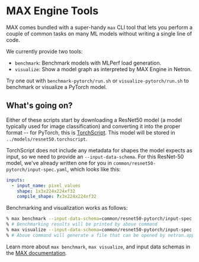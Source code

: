 # MAX Engine Tools

MAX comes bundled with a super-handy `max` CLI tool that lets you perform a
couple of common tasks on many ML models without writing a single line of code.

We currently provide two tools:

- `benchmark`: Benchmark models with MLPerf load generation.
- `visualize`: Show a model graph as interpreted by MAX Engine in Netron.

Try one out with `benchmark-pytorch/run.sh` or `visualize-pytorch/run.sh` to
benchmark or visualize a PyTorch model.

## What's going on?

Either of these scripts start by downloading a ResNet50 model (a
model typically used for image classification) and converting it into the
proper format -- for PyTorch, this is [TorchScript].  This model will be stored
in `../models/resnet50.torchscript`.

TorchScript does not include any metadata for shapes the model expects as
input, so we need to provide an `--input-data-schema`.  For this ResNet-50
model, we've already written one for you in
`common/resnet50-pytorch/input-spec.yaml`, which looks like this:

```yaml
inputs:
  - input_name: pixel_values
    shape: 1x3x224x224xf32
    compile_shape: ?x3x224x224xf32
```

Benchmarking and visualization works as follows:

```sh
% max benchmark --input-data-schema=common/resnet50-pytorch/input-spec.yaml ../models/resnet50.torchscript
% # Benchmarking results will be printed by above command
% max visualize --input-data-schema=common/resnet50-pytorch/input-spec.yaml ../models/resnet50.torchscript
% # Above command will generate a file that can be opened by netron.app
```

Learn more about `max benchmark`, `max visualize`, and input data schemas in
the [MAX documentation].

  [TorchScript]: https://pytorch.org/docs/stable/jit.html
  [MAX documentation]: https://docs.modular.com/engine/
